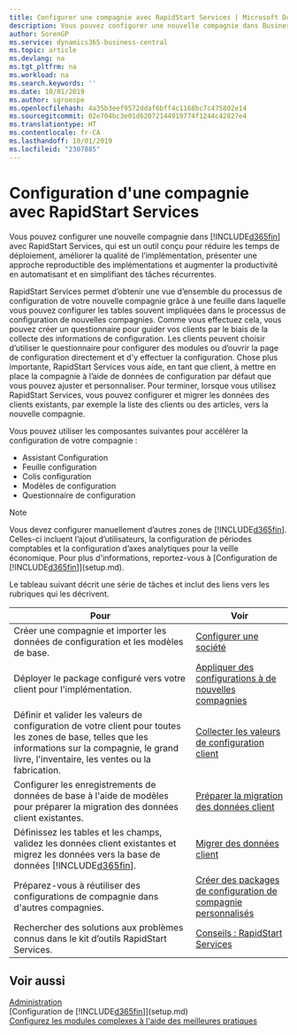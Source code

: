 ```yaml
---
title: Configurer une compagnie avec RapidStart Services | Microsoft Docs
description: Vous pouvez configurer une nouvelle compagnie dans Business Central avec RapidStart Services, qui est un outil conçu pour réduire les temps de déploiement, améliorer la qualité de l’implémentation, présenter une approche reproductible des implémentations et augmenter la productivité en automatisant et en simplifiant des tâches récurrentes.
author: SorenGP
ms.service: dynamics365-business-central
ms.topic: article
ms.devlang: na
ms.tgt_pltfrm: na
ms.workload: na
ms.search.keywords: ''
ms.date: 10/01/2019
ms.author: sgroespe
ms.openlocfilehash: 4a35b3eef9572ddaf6bff4c1168bc7c475802e14
ms.sourcegitcommit: 02e704bc3e01d62072144919774f1244c42827e4
ms.translationtype: HT
ms.contentlocale: fr-CA
ms.lasthandoff: 10/01/2019
ms.locfileid: "2307885"
---
```

# <a name="setting-up-a-company-with-rapidstart-services"></a>Configuration d'une compagnie avec RapidStart Services
Vous pouvez configurer une nouvelle compagnie dans [!INCLUDE[d365fin](includes/d365fin_md.md)] avec RapidStart Services, qui est un outil conçu pour réduire les temps de déploiement, améliorer la qualité de l’implémentation, présenter une approche reproductible des implémentations et augmenter la productivité en automatisant et en simplifiant des tâches récurrentes.  

RapidStart Services permet d’obtenir une vue d’ensemble du processus de configuration de votre nouvelle compagnie grâce à une feuille dans laquelle vous pouvez configurer les tables souvent impliquées dans le processus de configuration de nouvelles compagnies. Comme vous effectuez cela, vous pouvez créer un questionnaire pour guider vos clients par le biais de la collecte des informations de configuration. Les clients peuvent choisir d’utiliser le questionnaire pour configurer des modules ou d’ouvrir la page de configuration directement et d'y effectuer la configuration. Chose plus importante, RapidStart Services vous aide, en tant que client, à mettre en place la compagnie à l’aide de données de configuration par défaut que vous pouvez ajuster et personnaliser. Pour terminer, lorsque vous utilisez RapidStart Services, vous pouvez configurer et migrer les données des clients existants, par exemple la liste des clients ou des articles, vers la nouvelle compagnie.

Vous pouvez utiliser les composantes suivantes pour accélérer la configuration de votre compagnie :  

-   Assistant Configuration  
-   Feuille configuration  
-   Colis configuration  
-   Modèles de configuration  
-   Questionnaire de configuration  

> [!Note]  
>  Vous devez configurer manuellement d’autres zones de [!INCLUDE[d365fin](includes/d365fin_md.md)]. Celles-ci incluent l’ajout d’utilisateurs, la configuration de périodes comptables et la configuration d’axes analytiques pour la veille économique. Pour plus d'informations, reportez-vous à [Configuration de [!INCLUDE[d365fin](includes/d365fin_md.md)]](setup.md).

 Le tableau suivant décrit une série de tâches et inclut des liens vers les rubriques qui les décrivent.

|**Pour**|**Voir**|  
|------------|-------------|  
|Créer une compagnie et importer les données de configuration et les modèles de base.|[Configurer une société](admin-set-up-company-configuration.md)|  
|Déployer le package configuré vers votre client pour l'implémentation.|[Appliquer des configurations à de nouvelles compagnies](admin-apply-configuration-to-new-companies.md)|
|Définir et valider les valeurs de configuration de votre client pour toutes les zones de base, telles que les informations sur la compagnie, le grand livre, l'inventaire, les ventes ou la fabrication.|[Collecter les valeurs de configuration client](admin-gather-customer-setup-values.md)|  
|Configurer les enregistrements de données de base à l'aide de modèles pour préparer la migration des données client existantes.|[Préparer la migration des données client](admin-use-templates-to-prepare-customer-data-for-migration.md)|  
|Définissez les tables et les champs, validez les données client existantes et migrez les données vers la base de données [!INCLUDE[d365fin](includes/d365fin_md.md)].|[Migrer des données client](admin-migrate-customer-data.md)|
|Préparez-vous à réutiliser des configurations de compagnie dans d'autres compagnies.|[Créer des packages de configuration de compagnie personnalisés](admin-how-to-create-custom-company-configuration-packages.md)|
|Rechercher des solutions aux problèmes connus dans le kit d’outils RapidStart Services.|[Conseils : RapidStart Services](admin-tips-and-tricks-rapidstart-services.md)|  

## <a name="see-also"></a>Voir aussi  
[Administration](admin-setup-and-administration.md)  
[Configuration de [!INCLUDE[d365fin](includes/d365fin_md.md)]](setup.md)  
[Configurez les modules complexes à l'aide des meilleures pratiques](set-up-complex-application-areas-using-best-practices.md)   
